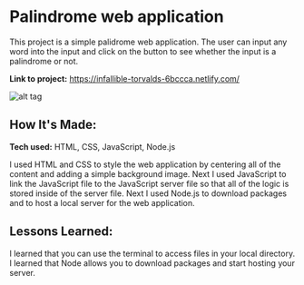 # Palindrome web application
This project is a simple palidrome web application. The user can input any word into the input and click on the button to see whether the input is a palindrome or not.


**Link to project:** https://infallible-torvalds-6bccca.netlify.com/

![alt tag](https://github.com/TimTran-Dev/node-palindrome-bootcamp/blob/answer/palindrome.png)

## How It's Made:

**Tech used:** HTML, CSS, JavaScript, Node.js

I used HTML and CSS to style the web application by centering all of the content and adding a simple background image. Next I used JavaScript to link the JavaScript file to the JavaScript server file so that all of the logic is stored inside of the server file. Next I used Node.js to download packages and to host a local server for the web application.  

## Lessons Learned:

I learned that you can use the terminal to access files in your local directory. 
I learned that Node allows you to download packages and start hosting your server.
